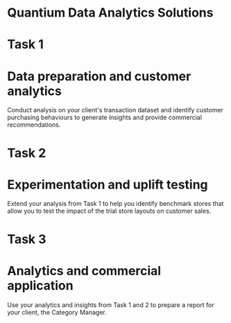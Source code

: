 # Quantium Data Analytics Solutions


# Task 1
# Data preparation and customer analytics
  Conduct analysis on your client's transaction dataset and identify customer purchasing behaviours to generate insights and provide commercial recommendations.


# Task 2
# Experimentation and uplift testing
  Extend your analysis from Task 1 to help you identify benchmark stores that allow you to test the impact of the trial store layouts on customer sales.


# Task 3
# Analytics and commercial application
  Use your analytics and insights from Task 1 and 2 to prepare a report for your client, the Category Manager.
